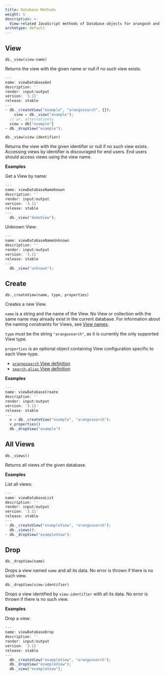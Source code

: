 ```yaml
---
title: Database Methods
weight: 5
description: >-
  View-related JavaScript methods of Database objects for arangosh and Foxx
archetype: default
---
```

## View

`db._view(view-name)`

Returns the view with the given name or null if no such view exists.

```js
---
name: viewDatabaseGet
description: ''
render: input/output
version: '3.11'
release: stable
---
~ db._createView("example", "arangosearch", {});
    view = db._view("example");
  // or, alternatively
  view = db["example"]
~ db._dropView("example");
```


`db._view(view-identifier)`

Returns the view with the given identifier or null if no such view exists.
Accessing views by identifier is discouraged for end users. End users should
access views using the view name.

**Examples**

Get a View by name:

```js
---
name: viewDatabaseNameKnown
description: ''
render: input/output
version: '3.11'
release: stable
---
  db._view("demoView");
```

Unknown View:

```js
---
name: viewDatabaseNameUnknown
description: ''
render: input/output
version: '3.11'
release: stable
---
  db._view("unknown");
```

## Create

`db._createView(name, type, properties)`

Creates a new View.

`name` is a string and the name of the View. No View or collection with the
same name may already exist in the current database. For information about the
naming constraints for Views, see [View names](_index.md#view-names).

`type` must be the string `"arangosearch"`, as it is currently the only
supported View type.

`properties` is an optional object containing View configuration specific
to each View-type.
- [`arangosearch` View definition](../../../../core-topics/indexing/arangosearch/arangosearch-views-reference.md#view-definitionmodification)
- [`search-alias` View definition](../../../../core-topics/indexing/arangosearch/search-alias-views-reference.md#view-definition)

**Examples**

```js
---
name: viewDatabaseCreate
description: ''
render: input/output
version: '3.11'
release: stable
---
  v = db._createView("example", "arangosearch");
  v.properties()
  db._dropView("example")
```

## All Views

`db._views()`

Returns all views of the given database.

**Examples**

List all views:

```js
---
name: viewDatabaseList
description: ''
render: input/output
version: '3.11'
release: stable
---
~ db._createView("exampleView", "arangosearch");
  db._views();
~ db._dropView("exampleView");
```

## Drop

`db._dropView(name)`

Drops a view named `name` and all its data. No error is thrown if there is
no such view.


`db._dropView(view-identifier)`

Drops a view identified by `view-identifier` with all its data. No error is
thrown if there is no such view.

**Examples**

Drop a view:

```js
---
name: viewDatabaseDrop
description: ''
render: input/output
version: '3.11'
release: stable
---
  db._createView("exampleView", "arangosearch");
  db._dropView("exampleView");
  db._view("exampleView");
```

